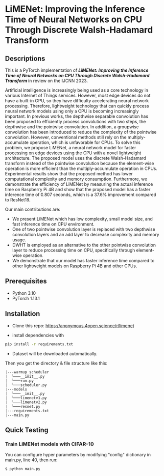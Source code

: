 # LiMENet: Improving the Inference Time of Neural Networks on CPU Through Discrete Walsh-Hadamard Transform

## Descriptions
This is a PyTorch implementation of ***LiMENet: Improving the Inference Time of Neural Networks on CPU Through Discrete Walsh-Hadamard Transform*** in review on the IJCNN 2023.

Artificial intelligence is increasingly being used as a core technology in various Internet of Things services.
However, most edge devices do not have a built-in GPU, so they have difficulty accelerating neural network processing.
Therefore, lightweight technology that can quickly process neural network models using only a CPU is becoming increasingly important.
In previous works, the depthwise separable convolution has been proposed to efficiently process convolutions with two steps, the depthwise and the pointwise convolution.
In addition, a groupwise convolution has been introduced to reduce the complexity of the pointwise convolution.
However, conventional methods still rely on the multiply-accumulate operation, which is unfavorable for CPUs.
To solve this problem, we propose LiMENet, a neural network model for faster processing on edge devices using the CPU with a novel lightweight architecture.
The proposed model uses the discrete Walsh-Hadamard transform instead of the pointwise convolution because the element-wise operation is more efficient than the multiply-accumulate operation in CPUs.
Experimental results show that the proposed method has lower computational complexity and memory consumption.
Furthermore, we demonstrate the efficiency of LiMENet by measuring the actual inference time on Raspberry Pi 4B and show that the proposed model has a faster inference time of 0.807 seconds, which is a 37.6% improvement compared to ResNet18.

Our main contributions are:
* We present LiMENet which has low complexity, small model size, and fast inference time on CPU environment.
* One of two pointwise convolution layer is replaced with two depthwise convolution layers and an add layer to decrease complexity and memory usage. 
* DWHT is employed as an alternative to the other pointwise convolution layer to reduce processing time on CPU, specifically through element-wise operation.  
* We demonstrate that our model has faster inference time compared to other lightweight models on Raspberry Pi 4B and other CPUs.


## Prerequisites
- Python 3.10
- PyTorch 1.13.1

<!-- ## Usage -->
## Installation
* Clone this repo: https://anonymous.4open.science/r/limenet

* install dependencies with 

```bash
pip install -r requirements.txt
```


* Dataset will be downloaded automatically.

Then you get the directory & file structure like this:

```
|---warmup_scheduler
|  └───__init__.py
|  └───run.py
|  └───scheduler.py
|---models
|  └───__init__.py
|  └───limenetv1.py
|  └───limenetv2.py
|  └───resnet.py
|---requirements.txt
|---main.py

```
## Quick Testing
### Train LiMENet models with CIFAR-10
You can configure hyper parameters by modifying "config" dictionary in main.py, line 40, then run:
```bash
$ python main.py
```